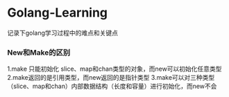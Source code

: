 # Golang-Learning
记录下golang学习过程中的难点和关键点
### New和Make的区别
1.make 只能初始化 slice、map和chan类型的对象，而new可以初始化任意类型  
2.make返回的是引用类型，而new返回的是指针类型
3.make可以对三种类型（slice、map和chan）内部数据结构（长度和容量）进行初始化，而new不会
